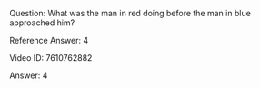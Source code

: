 Question: What was the man in red doing before the man in blue approached him?

Reference Answer: 4

Video ID: 7610762882

Answer: 4

